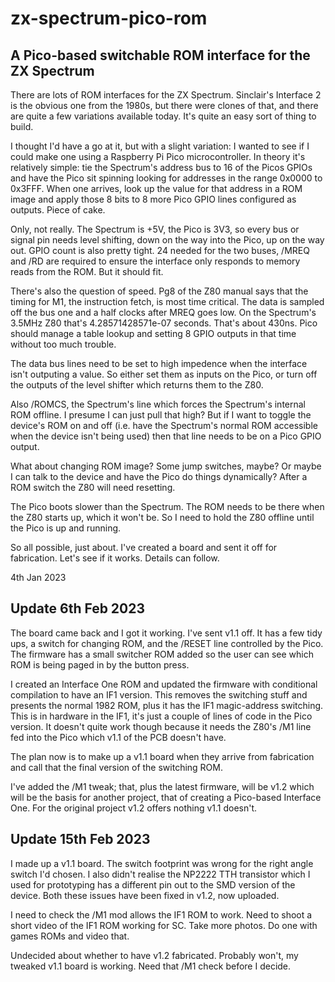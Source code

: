 # zx-spectrum-pico-rom

## A Pico-based switchable ROM interface for the ZX Spectrum

There are lots of ROM interfaces for the ZX Spectrum. Sinclair's
Interface 2 is the obvious one from the 1980s, but there were
clones of that, and there are quite a few variations available
today. It's quite an easy sort of thing to build.

I thought I'd have a go at it, but with a slight variation: I
wanted to see if I could make one using a Raspberry Pi Pico
microcontroller. In theory it's relatively simple: tie the Spectrum's
address bus to 16 of the Picos GPIOs and have the Pico sit
spinning looking for addresses in the range 0x0000 to 0x3FFF. When
one arrives, look up the value for that address in a ROM image and
apply those 8 bits to 8 more Pico GPIO lines configured as outputs.
Piece of cake.

Only, not really. The Spectrum is +5V, the Pico is 3V3, so every bus
or signal pin needs level shifting, down on the way into the Pico,
up on the way out. GPIO count is also pretty tight. 24 needed for
the two buses, /MREQ and /RD are required to ensure the interface
only responds to memory reads from the ROM. But it should fit.

There's also the question of speed. Pg8 of the Z80 manual says
that the timing for M1, the instruction fetch, is most time critical.
The data is sampled off the bus one and a half clocks after MREQ
goes low. On the Spectrum's 3.5MHz Z80 that's 4.28571428571e-07
seconds. That's about 430ns. Pico should manage a table lookup and
setting 8 GPIO outputs in that time without too much trouble.

The data bus lines need to be set to high impedence when the
interface isn't outputing a value. So either set them as inputs
on the Pico, or turn off the outputs of the level shifter which
returns them to the Z80.

Also /ROMCS, the Spectrum's line which forces the Spectrum's internal
ROM offline. I presume I can just pull that high? But if I want to
toggle the device's ROM on and off (i.e. have the Spectrum's normal
ROM accessible when the device isn't being used) then that line
needs to be on a Pico GPIO output.

What about changing ROM image? Some jump switches, maybe? Or maybe
I can talk to the device and have the Pico do things dynamically?
After a ROM switch the Z80 will need resetting.

The Pico boots slower than the Spectrum. The ROM needs to be there
when the Z80 starts up, which it won't be. So I need to hold the
Z80 offline until the Pico is up and running.

So all possible, just about. I've created a board and sent it off
for fabrication. Let's see if it works. Details can follow.

4th Jan 2023


## Update 6th Feb 2023

The board came back and I got it working. I've sent v1.1 off. It has
a few tidy ups, a switch for changing ROM, and the /RESET line controlled
by the Pico. The firmware has a small switcher ROM added so the user can
see which ROM is being paged in by the button press.

I created an Interface One ROM and updated the firmware with conditional
compilation to have an IF1 version. This removes the switching stuff and
presents the normal 1982 ROM, plus it has the IF1 magic-address switching.
This is in hardware in the IF1, it's just a couple of lines of code in
the Pico version. It doesn't quite work though because it needs the Z80's
/M1 line fed into the Pico which v1.1 of the PCB doesn't have.

The plan now is to make up a v1.1 board when they arrive from fabrication
and call that the final version of the switching ROM.

I've added the /M1 tweak; that, plus the latest firmware, will be v1.2
which will be the basis for another project, that of creating a Pico-based
Interface One. For the original project v1.2 offers nothing v1.1 doesn't.

## Update 15th Feb 2023

I made up a v1.1 board. The switch footprint was wrong for the right
angle switch I'd chosen. I also didn't realise the NP2222 TTH transistor
which I used for prototyping has a different pin out to the SMD version
of the device. Both these issues have been fixed in v1.2, now uploaded.

I need to check the /M1 mod allows the IF1 ROM to work. Need to shoot
a short video of the IF1 ROM working for SC. Take more photos. Do one
with games ROMs and video that.

Undecided about whether to have v1.2 fabricated. Probably won't, my
tweaked v1.1 board is working. Need that /M1 check before I decide.